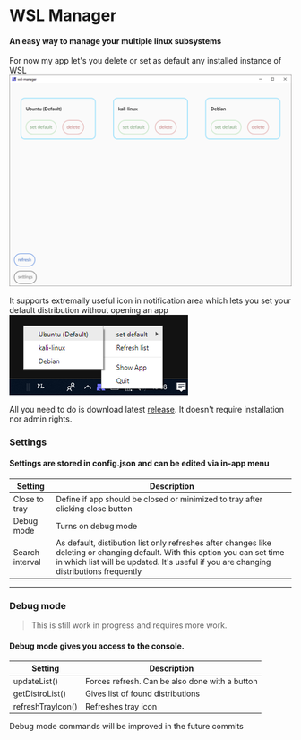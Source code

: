# WSL Manager
#### An easy way to manage your multiple linux subsystems
  
For now my app let's you delete or set as default any installed instance of WSL
![App screenshot](docs/img/app.png)

It supports extremally useful icon in notification area which lets you set your default distribution without opening an app
![Tray screenshot](docs/img/tray.png)

All you need to do is download latest [release](https://github.com/JonaszPotoniec/WSL-manager/releases).
It doesn't require installation nor admin rights.

### Settings

#### Settings are stored in config.json and can be edited via in-app menu

| Setting         | Description |
|-----------------|-------------|
| Close to tray   | Define if app should be closed or minimized to tray after clicking close button |
| Debug mode      | Turns on debug mode |
| Search interval | As default, distibution list only refreshes after changes like deleting or changing default. With this option you can set time in which list will be updated. It's useful if you are changing distributions frequently |

***

### Debug mode
> This is still work in progress and requires more work.
#### Debug mode gives you access to the console.

  
| Setting           | Description |
|-------------------|-------------|
| updateList()      | Forces refresh. Can be also done with a button |
| getDistroList()   | Gives list of found distributions |
| refreshTrayIcon() | Refreshes tray icon |

Debug mode commands will be improved in the future commits
